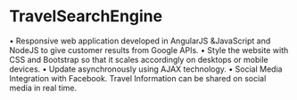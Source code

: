 # TravelSearchEngine
•	Responsive web application developed in AngularJS &JavaScript and NodeJS to give customer results from Google APIs.
•	Style the website with CSS and Bootstrap so that it scales accordingly on desktops or mobile devices.
•	Update asynchronously using AJAX technology.
•	Social Media Integration with Facebook. Travel Information can be shared on social media in real time.
